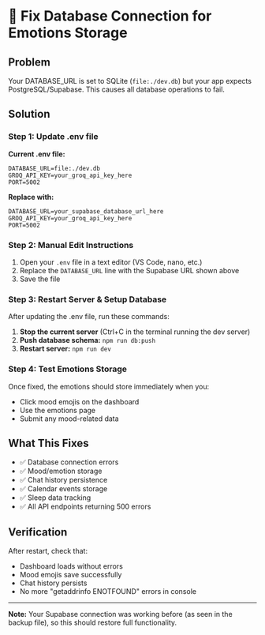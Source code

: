 # 🔧 Fix Database Connection for Emotions Storage

## Problem
Your DATABASE_URL is set to SQLite (`file:./dev.db`) but your app expects PostgreSQL/Supabase. This causes all database operations to fail.

## Solution

### Step 1: Update .env file
**Current .env file:**
```
DATABASE_URL=file:./dev.db
GROQ_API_KEY=your_groq_api_key_here
PORT=5002
```

**Replace with:**
```
DATABASE_URL=your_supabase_database_url_here
GROQ_API_KEY=your_groq_api_key_here
PORT=5002
```

### Step 2: Manual Edit Instructions
1. Open your `.env` file in a text editor (VS Code, nano, etc.)
2. Replace the `DATABASE_URL` line with the Supabase URL shown above
3. Save the file

### Step 3: Restart Server & Setup Database
After updating the .env file, run these commands:

1. **Stop the current server** (Ctrl+C in the terminal running the dev server)
2. **Push database schema:** `npm run db:push`
3. **Restart server:** `npm run dev`

### Step 4: Test Emotions Storage
Once fixed, the emotions should store immediately when you:
- Click mood emojis on the dashboard
- Use the emotions page
- Submit any mood-related data

## What This Fixes
- ✅ Database connection errors
- ✅ Mood/emotion storage 
- ✅ Chat history persistence
- ✅ Calendar events storage
- ✅ Sleep data tracking
- ✅ All API endpoints returning 500 errors

## Verification
After restart, check that:
- Dashboard loads without errors
- Mood emojis save successfully
- Chat history persists
- No more "getaddrinfo ENOTFOUND" errors in console

---

**Note:** Your Supabase connection was working before (as seen in the backup file), so this should restore full functionality. 